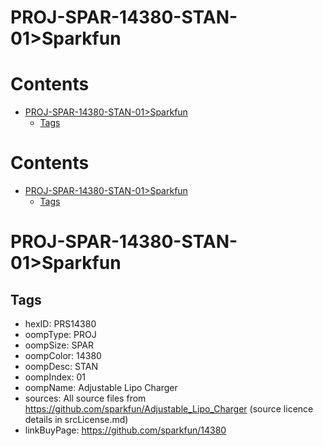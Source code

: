 
PROJ-SPAR-14380-STAN-01>Sparkfun
================================

Contents
========

* [PROJ-SPAR-14380-STAN-01>Sparkfun](#proj-spar-14380-stan-01sparkfun)
	* [Tags](#tags)

Contents
========

* [PROJ-SPAR-14380-STAN-01>Sparkfun](#proj-spar-14380-stan-01sparkfun)
	* [Tags](#tags)

# PROJ-SPAR-14380-STAN-01>Sparkfun

## Tags

- hexID: PRS14380
- oompType: PROJ
- oompSize: SPAR
- oompColor: 14380
- oompDesc: STAN
- oompIndex: 01
- oompName: Adjustable Lipo Charger
- sources: All source files from https://github.com/sparkfun/Adjustable_Lipo_Charger (source licence details in srcLicense.md)
- linkBuyPage: https://github.com/sparkfun/14380
